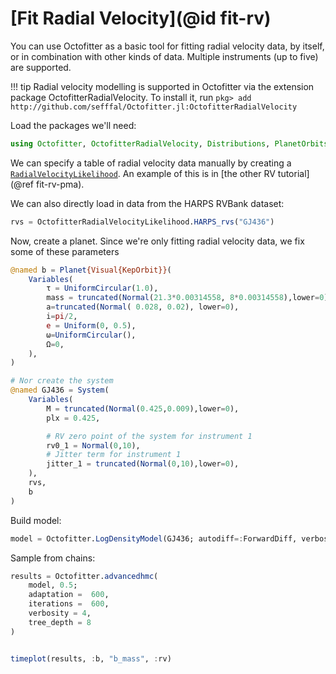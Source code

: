 # [Fit Radial Velocity](@id fit-rv)

You can use Octofitter as a basic tool for fitting radial velocity data, by itself, or in combination with other kinds of data.
Multiple instruments (up to five) are supported.

!!! tip
    Radial velocity modelling is supported in Octofitter via the extension package OctofitterRadialVelocity. To install it, run 
    `pkg> add http://github.com/sefffal/Octofitter.jl:OctofitterRadialVelocity`

Load the packages we'll need:
```julia
using Octofitter, OctofitterRadialVelocity, Distributions, PlanetOrbits, Plots
```

We can specify a table of radial velocity data manually by creating a [`RadialVelocityLikelihood`](@ref). An example of this is in [the other RV tutorial](@ref fit-rv-pma).

We can also directly load in data from the HARPS RVBank dataset:
```julia
rvs = OctofitterRadialVelocityLikelihood.HARPS_rvs("GJ436")
```

Now, create a planet. Since we're only fitting radial velocity data, we
fix some of these parameters
```julia
@named b = Planet{Visual{KepOrbit}}(
    Variables(
        τ = UniformCircular(1.0),
        mass = truncated(Normal(21.3*0.00314558, 8*0.00314558),lower=0),
        a=truncated(Normal(	0.028, 0.02), lower=0),
        i=pi/2,
        e = Uniform(0, 0.5),
        ω=UniformCircular(),
        Ω=0,
    ),
)

# Nor create the system
@named GJ436 = System(
    Variables(
        M = truncated(Normal(0.425,0.009),lower=0),
        plx = 0.425,

        # RV zero point of the system for instrument 1
        rv0_1 = Normal(0,10),
        # Jitter term for instrument 1
        jitter_1 = truncated(Normal(0,10),lower=0),
    ),
    rvs,
    b
)
```

Build model:
```julia
model = Octofitter.LogDensityModel(GJ436; autodiff=:ForwardDiff, verbosity=4) # defaults are ForwardDiff, and verbosity=0
```


Sample from chains:
```julia
results = Octofitter.advancedhmc(
    model, 0.5;
    adaptation =  600,
    iterations =  600,
    verbosity = 4,
    tree_depth = 8
)


timeplot(results, :b, "b_mass", :rv)
```
